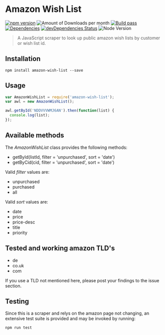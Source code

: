 # Amazon Wish List
[![npm version](https://badge.fury.io/js/amazon-wish-list.svg)](https://badge.fury.io/js/amazon-wish-list) ![Amount of Downloads per month](https://img.shields.io/npm/dm/amazon-wish-list.svg "Amount of Downloads") [![Build pass](https://travis-ci.org/stylesuxx/amazon-wish-list.svg?branch=master)](https://travis-ci.org/stylesuxx/amazon-wish-list?branch=master)  [![Dependencies](https://david-dm.org/stylesuxx/amazon-wish-list.svg)](https://david-dm.org/stylesuxx/amazon-wish-list) [![devDependencies Status](https://david-dm.org/stylesuxx/amazon-wish-list/dev-status.svg)](https://david-dm.org/stylesuxx/amazon-wish-list?type=dev) ![Node Version](https://img.shields.io/node/v/amazon-wish-list.svg "Node Version")

> A JavaScript scraper to look up public amazon wish lists by customer or wish list id.

## Installation
    npm install amazon-wish-list --save

## Usage
``` JavaScript
var AmazonWishList = require('amazon-wish-list');
var awl = new AmazonWishList();

awl.getById('NDDVVVWMJ6AN').then(function(list) {
  console.log(list);
});
```

## Available methods
The *AmazonWishList* class provides the following methods:

* getById(listId, filter = 'unpurchased', sort = 'date')
* getByCid(cid, filter = 'unpurchased', sort = 'date')

Valid *filter* values are:
* unpurchased
* purchased
* all

Valid *sort* values are:
* date
* price
* price-desc
* title
* priority

## Tested and working amazon TLD's
* de
* co.uk
* com

If you use a TLD not mentioned here, please post your findings to the issue section.

## Testing
Since this is a scraper and relys on the amazon page not changing, an extensive test suite is provided and may be invoked by running:

    npm run test
